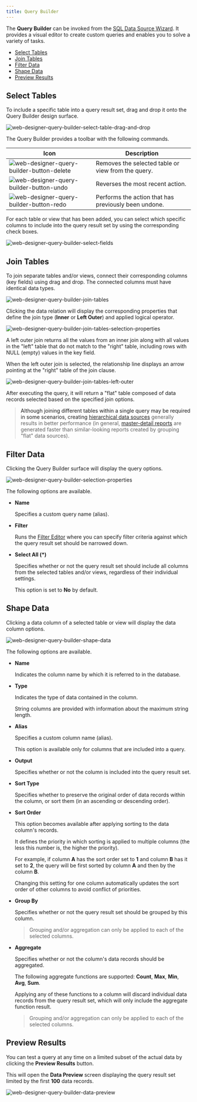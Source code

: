 ```yaml
---
title: Query Builder
---
```

The **Query Builder** can be invoked from the [SQL Data Source Wizard](../../../../interface-elements-for-web/articles/report-designer/wizards/sql-data-source-wizard.md). It provides a visual editor to create custom queries and enables you to solve a variety of tasks.
* [Select Tables](#select)
* [Join Tables](#join)
* [Filter Data](#filter)
* [Shape Data](#shape)
* [Preview Results](#preview)

## <a name="select"/>Select Tables
To include a specific table into a query result set, drag and drop it onto the Query Builder design surface.

![web-designer-query-builder-select-table-drag-and-drop](../../../images/Img125816.png)

The Query Builder provides a toolbar with the following commands.

| Icon | Description |
|---|---|
| ![web-designer-query-builder-button-delete](../../../images/Img125823.png) | Removes the selected table or view from the query. |
| ![web-designer-query-builder-button-undo](../../../images/Img125821.png) | Reverses the most recent action. |
| ![web-designer-query-builder-button-redo](../../../images/Img125822.png) | Performs the action that has previously been undone. |

For each table or view that has been added, you can select which specific columns to include into the query result set by using the corresponding check boxes.

![web-designer-query-builder-select-fields](../../../images/Img125817.png)

## <a name="join"/>Join Tables
To join separate tables and/or views, connect their corresponding columns (key fields) using drag and drop. The connected columns must have identical data types.

![web-designer-query-builder-join-tables](../../../images/Img125818.png)

Clicking the data relation will display the corresponding properties that define the join type (**Inner** or **Left Outer**) and applied logical operator.

![web-designer-query-builder-join-tables-selection-properties](../../../images/Img125819.png)

A left outer join returns all the values from an inner join along with all values in the "left" table that do not match to the "right" table, including rows with NULL (empty) values in the key field.

When the left outer join is selected, the relationship line displays an arrow pointing at the "right" table of the join clause.

![web-designer-query-builder-join-tables-left-outer](../../../images/Img125861.png)

After executing the query, it will return a "flat" table composed of data records selected based on the specified join options.

> Although joining different tables within a single query may be required in some scenarios, creating [hierarchical data sources](../../../../interface-elements-for-web/articles/report-designer/interface-elements/master-detail-relation-editor.md) generally results in better performance (in general, [master-detail reports](../../../../interface-elements-for-web/articles/report-designer/report-types/master-detail-report.md) are generated faster than similar-looking reports created by grouping "flat" data sources).

## <a name="filter"/>Filter Data
Clicking the Query Builder surface will display the query options.

![web-designer-query-builder-selection-properties](../../../images/Img125820.png)

The following options are available.
* **Name**
	
	Specifies a custom query name (alias).
* **Filter**
	
	Runs the [Filter Editor](../../../../interface-elements-for-web/articles/report-designer/interface-elements/filter-editor.md) where you can specify filter criteria against which the query result set should be narrowed down.
* **Select All (*)**
	
	Specifies whether or not the query result set should include all columns from the selected tables and/or views, regardless of their individual settings.
	
	This option is set to **No** by default.

## <a name="shape"/>Shape Data
Clicking a data column of a selected table or view will display the data column options.

![web-designer-query-builder-shape-data](../../../images/Img125824.png)

The following options are available.
* **Name**
	
	Indicates the column name by which it is referred to in the database.
* **Type**
	
	Indicates the type of data contained in the column.
	
	String columns are provided with information about the maximum string length.
* **Alias**
	
	Specifies a custom column name (alias).
	
	This option is available only for columns that are included into a query.
* **Output**
	
	Specifies whether or not the column is included into the query result set.
* **Sort Type**
	
	Specifies whether to preserve the original order of data records within the column, or sort them (in an ascending or descending order).
* **Sort Order**
	
	This option becomes available after applying sorting to the data column's records.
	
	It defines the priority in which sorting is applied to multiple columns (the less this number is, the higher the priority).
	
	For example, if column **A** has the sort order set to **1** and column **B** has it set to **2**, the query will be first sorted by column **A** and then by the column **B**.
	
	Changing this setting for one column automatically updates the sort order of other columns to avoid conflict of priorities.
* **Group By**
	
	Specifies whether or not the query result set should be grouped by this column.
	
	> Grouping and/or aggregation can only be applied to each of the selected columns.
* **Aggregate**
	
	Specifies whether or not the column's data records should be aggregated.
	
	The following aggregate functions are supported: **Count**, **Max**, **Min**, **Avg**, **Sum**.
	
	Applying any of these functions to a column will discard individual data records from the query result set, which will only include the aggregate function result.
	
	> Grouping and/or aggregation can only be applied to each of the selected columns.

## <a name="preview"/>Preview Results
You can test a query at any time on a limited subset of the actual data by clicking the **Preview Results** button.

This will open the **Data Preview** screen displaying the query result set limited by the first **100** data records.

![web-designer-query-builder-data-preview](../../../images/Img125825.png)